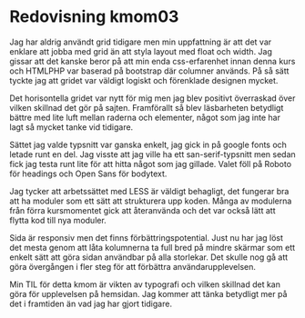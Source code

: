---
---
Redovisning kmom03
=========================

Jag har aldrig användt grid tidigare men min uppfattning är att det var enklare att jobba med grid än att styla layout med float och width. Jag gissar att det kanske beror på att min enda css-erfarenhet innan denna kurs och HTMLPHP var baserad på bootstrap där columner används. På så sätt tyckte jag att gridet var väldigt logiskt och förenklade designen mycket.

Det horisontella gridet var nytt för mig men jag blev positivt överraskad över vilken skillnad det gör på sajten. Framförallt så blev läsbarheten betydligt bättre med lite luft mellan raderna och elementer, något som jag inte har lagt så mycket tanke vid tidigare.

Sättet jag valde typsnitt var ganska enkelt, jag gick in på google fonts och letade runt en del. Jag visste att jag ville ha ett san-serif-typsnitt men sedan fick jag testa runt lite för att hitta något som jag gillade. Valet föll på Roboto för headings och Open Sans för bodytext.

Jag tycker att arbetssättet med LESS är väldigt behagligt, det fungerar bra att ha moduler som ett sätt att strukturera upp koden. Många av modulerna från förra kursmomentet gick att återanvända och det var också lätt att flytta kod till nya moduler.

Sida är responsiv men det finns förbättringspotential. Just nu har jag löst det mesta genom att låta kolumnerna ta full bred på mindre skärmar som ett enkelt sätt att göra sidan användbar på alla storlekar. Det skulle nog gå att göra övergången i fler steg för att förbättra användarupplevelsen.

Min TIL för detta kmom är vikten av typografi och vilken skillnad det kan göra för upplevelsen på hemsidan. Jag kommer att tänka betydligt mer på det i framtiden än vad jag har gjort tidigare.

